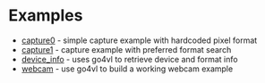 # Examples

* [capture0](capture0) - simple capture example with hardcoded pixel format
* [capture1](capture1) - capture example with preferred format search
* [device_info](device_info) - uses go4vl to retrieve device and format info
* [webcam](webcam) - use go4vl to build a working webcam example